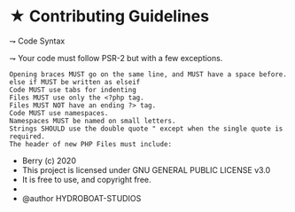 # ★ Contributing Guidelines
⇁ Code Syntax

⇁ Your code must follow PSR-2 but with a few exceptions.

    Opening braces MUST go on the same line, and MUST have a space before.
    else if MUST be written as elseif
    Code MUST use tabs for indenting
    Files MUST use only the <?php tag.
    Files MUST NOT have an ending ?> tag.
    Code MUST use namespaces.
    Namespaces MUST be named on small letters.
    Strings SHOULD use the double quote " except when the single quote is required.
    The header of new PHP Files must include:


 * Berry (c) 2020
 * This project is licensed under GNU GENERAL PUBLIC LICENSE v3.0
 * It is free to use, and copyright free.
 * 
 * @author HYDROBOAT-STUDIOS
 
